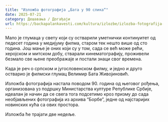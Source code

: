 ```yaml
---
title: "Изложба фотографија „Бата у 90 слика“"
date: 2025-07-21
category: Дешавања / Догађаји
url: https://backapalankavesti.com/kultura/izlozbe/izlozba-fotografija-bata-u-90-slika/
---
```


Мало је глумаца у свету који су остварили уметнички континуитет од педесет година у медијуму филма, старом тек нешто више од сто година. Још мање је оних који су у том, сада се већ може рећи, херојском и митском добу, стварали кинематографију, проживели безмало све њене преображаје и постали знаци свог времена.

Када је реч о српском и југословенском филму, и једно и друго остварио је филмски глумац Велимир Бата Живојиновић.

Изложба фотографија настала поводом 90. година од његовог рођења, организована уз подршку Министарства културе Републике Србије, идеалан је начин да се свега тога подсетимо кроз призму до сада необјављених фотографија из архива “Борбе”, једне од најстаријих новинских кућа са ових простора.

Изложба ће трајати две недеље.
